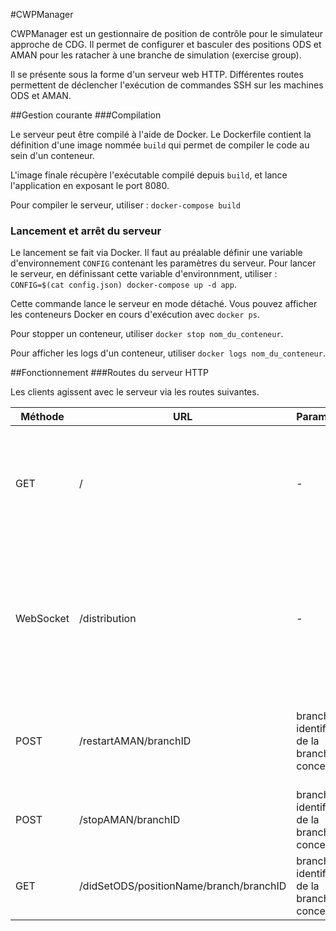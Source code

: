 #CWPManager

CWPManager est un gestionnaire de position de contrôle pour le simulateur approche de CDG.
Il permet de configurer et basculer des positions ODS et AMAN pour les ratacher à une branche de simulation (exercise group).

Il se présente sous la forme d'un serveur web HTTP. Différentes routes permettent de déclencher l'exécution de commandes SSH sur les machines ODS et AMAN.

##Gestion courante
###Compilation

Le serveur peut être compilé à l'aide de Docker. Le Dockerfile contient la définition d'une image nommée `build` qui permet de compiler le code au sein d'un conteneur.

L'image finale récupère l'exécutable compilé depuis `build`, et lance l'application en exposant le port 8080.

Pour compiler le serveur, utiliser : `docker-compose build`

### Lancement et arrêt du serveur

Le lancement se fait via Docker. Il faut au préalable définir une variable d'environnement `CONFIG` contenant les paramètres du serveur. Pour lancer le serveur, en définissant cette variable d'environnment, utiliser : `CONFIG=$(cat config.json) docker-compose up -d app`.

Cette commande lance le serveur en mode détaché. Vous pouvez afficher les conteneurs Docker en cours d'exécution avec `docker ps`.

Pour stopper un conteneur, utiliser `docker stop nom_du_conteneur`.

Pour afficher les logs d'un conteneur, utiliser `docker logs nom_du_conteneur`.

##Fonctionnement
###Routes du serveur HTTP

Les clients agissent avec le serveur via les routes suivantes.

| **Méthode** | **URL** | **Paramètres** | **Action** |
|---|---|---|---|
| GET | / | - | Affiche une représentation des positions de contrôle. Peut être utilisé pour afficher rapidement l'état du serveur via un navigateur web. |
| WebSocket | /distribution | - | Permet l'envoi et la réception d'une représentation des positions de contrôle. Tout changement détecté entraine la reconfiguration des positions ODS correspondantes. |
| POST | /restartAMAN/branchID | branchID : identifiant de la branche concernée | Redémarre une branche AMAN correspondante, en utilisant les rôles de chaque position de contrôle. |
| POST | /stopAMAN/branchID | branchID : identifiant de la branche concernée | Arrête la branche AMAN correspondante. |
| GET | /didSetODS/positionName/branch/branchID | branchID : identifiant de la branche concernée | Permet au serveur de suivre les modifications apportées. |
